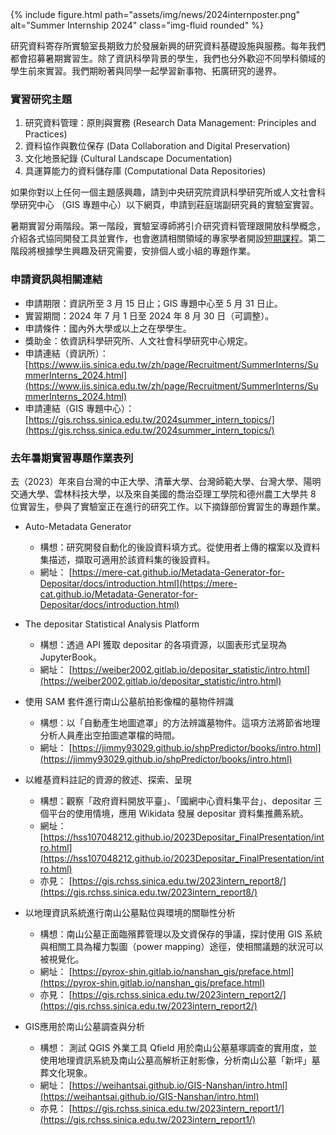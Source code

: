 <div class="row">
    <div class="col-sm mt-3 mt-md-0">
        {% include figure.html path="assets/img/news/2024internposter.png" alt="Summer Internship 2024" class="img-fluid rounded" %}
    </div>
</div>

研究資料寄存所實驗室長期致力於發展新興的研究資料基礎設施與服務。每年我們都會招募暑期實習生。除了資訊科學背景的學生，我們也分外歡迎不同學科領域的學生前來實習。我們期盼著與同學一起學習新事物、拓廣研究的邊界。

### 實習研究主題

1. 研究資料管理：原則與實務 (Research Data Management: Principles and Practices)
2. 資料協作與數位保存 (Data Collaboration and Digital Preservation)  
3. 文化地景紀錄 (Cultural Landscape Documentation)
4. 具運算能力的資料儲存庫 (Computational Data Repositories)


如果你對以上任何一個主題感興趣，請到中央研究院資訊科學研究所或人文社會科學研究中心 （GIS 專題中心）以下網頁，申請到莊庭瑞副研究員的實驗室實習。

暑期實習分兩階段。第一階段，實驗室導師將引介研究資料管理跟開放科學概念，介紹各式協同開發工具並實作，也會邀請相關領域的專家學者開設[短期課程](https://lab.depositar.io/zh-tw/news/230711_1/)。第二階段將根據學生興趣及研究需要，安排個人或小組的專題作業。

### 申請資訊與相關連結

* 申請期限：資訊所至 3 月 15 日止；GIS 專題中心至 5 月 31 日止。
* 實習期間：2024 年 7 月 1 日至 2024 年 8 月 30 日（可調整）。
* 申請條件：國內外大學或以上之在學學生。
* 獎助金：依資訊科學研究所、人文社會科學研究中心規定。
* 申請連結（資訊所）：
[https://www.iis.sinica.edu.tw/zh/page/Recruitment/SummerInterns/SummerInterns_2024.html](https://www.iis.sinica.edu.tw/zh/page/Recruitment/SummerInterns/SummerInterns_2024.html)
* 申請連結（GIS 專題中心）：
[https://gis.rchss.sinica.edu.tw/2024summer_intern_topics/](https://gis.rchss.sinica.edu.tw/2024summer_intern_topics/)



### 去年暑期實習專題作業表列

去（2023）年來自台灣的中正大學、清華大學、台灣師範大學、台灣大學、陽明交通大學、雲林科技大學，以及來自美國的喬治亞理工學院和德州農工大學共 8 位實習生，參與了實驗室正在進行的研究工作。以下摘錄部份實習生的專題作業。


+ Auto-Metadata Generator
    + 構想：研究開發自動化的後設資料填方式。從使用者上傳的檔案以及資料集描述，擷取可適用於該資料集的後設資料。
    + 網址： [https://mere-cat.github.io/Metadata-Generator-for-Depositar/docs/introduction.html](https://mere-cat.github.io/Metadata-Generator-for-Depositar/docs/introduction.html)

+ The depositar Statistical Analysis Platform
    + 構想：透過 API 獲取 depositar 的各項資源，以圖表形式呈現為 JupyterBook。
    + 網址： [https://weiber2002.gitlab.io/depositar_statistic/intro.html](https://weiber2002.gitlab.io/depositar_statistic/intro.html)

+ 使用 SAM 套件進行南山公墓航拍影像檔的墓物件辨識
    + 構想：以「自動產生地圖遮罩」的方法辨識墓物件。這項方法將節省地理分析人員產出空拍圖遮罩檔的時間。
    + 網址： [https://jimmy93029.github.io/shpPredictor/books/intro.html](https://jimmy93029.github.io/shpPredictor/books/intro.html)


+ 以維基資料註記的資源的敘述、探索、呈現
    + 構想：觀察「政府資料開放平臺」、「國網中心資料集平台」、depositar 三個平台的使用情境，應用 Wikidata 發展 depositar 資料集推薦系統。
    + 網址： [https://hss107048212.github.io/2023Depositar_FinalPresentation/intro.html](https://hss107048212.github.io/2023Depositar_FinalPresentation/intro.html)
    + 亦見： [https://gis.rchss.sinica.edu.tw/2023intern_report8/](https://gis.rchss.sinica.edu.tw/2023intern_report8/)

+ 以地理資訊系統進行南山公墓點位與環境的關聯性分析
    + 構想：南山公墓正面臨殯葬管理以及文資保存的爭議，探討使用 GIS 系統與相關工具為權力製圖（power mapping）途徑，使相關議題的狀況可以被視覺化。
    + 網址： [https://pyrox-shin.gitlab.io/nanshan_gis/preface.html](https://pyrox-shin.gitlab.io/nanshan_gis/preface.html)
    + 亦見： [https://gis.rchss.sinica.edu.tw/2023intern_report2/](https://gis.rchss.sinica.edu.tw/2023intern_report2/)


+ GIS應用於南山公墓調查與分析
    + 構想： 測試 QGIS 外業工具 Qfield 用於南山公墓墓塚調查的實用度，並使用地理資訊系統及南山公墓高解析正射影像，分析南山公墓「新坪」墓葬文化現象。
    + 網址： [https://weihantsai.github.io/GIS-Nanshan/intro.html](https://weihantsai.github.io/GIS-Nanshan/intro.html)
    + 亦見： [https://gis.rchss.sinica.edu.tw/2023intern_report1/](https://gis.rchss.sinica.edu.tw/2023intern_report1/)

